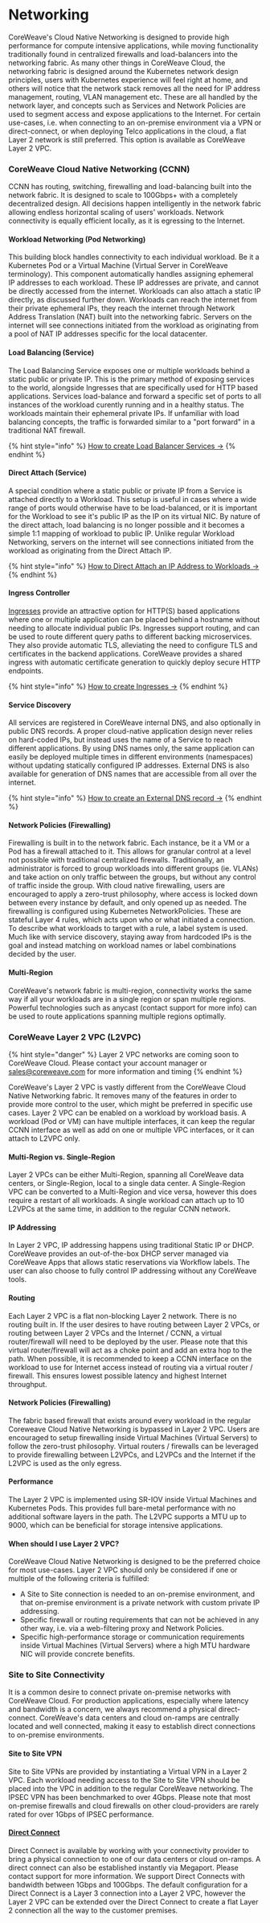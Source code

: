 # Networking

CoreWeave's Cloud Native Networking is designed to provide high performance for compute intensive applications, while moving functionality traditionally found in centralized firewalls and load-balancers into the networking fabric. As many other things in CoreWeave Cloud, the networking fabric is designed around the Kubernetes network design principles, users with Kubernetes experience will feel right at home, and others will notice that the network stack removes all the need for IP address management, routing, VLAN management etc. These are all handled by the network layer, and concepts such as Services and Network Policies are used to segment access and expose applications to the Internet. For certain use-cases, i.e. when connecting to an on-premise environment via a VPN or direct-connect, or when deploying Telco applications in the cloud, a flat Layer 2 network is still preferred. This option is available as CoreWeave Layer 2 VPC.

### CoreWeave Cloud Native Networking (CCNN)

CCNN has routing, switching, firewalling and load-balancing built into the network fabric. It is designed to scale to 100Gbps+ with a completely decentralized design. All decisions happen intelligently in the network fabric allowing endless horizontal scaling of users' workloads. Network connectivity is equally efficient locally, as it is egressing to the Internet.

#### Workload Networking (Pod Networking)

This building block handles connectivity to each individual workload. Be it a Kubernetes Pod or a Virtual Machine (Virtual Server in CoreWeave terminology). This component automatically handles assigning ephemeral IP addresses to each workload. These IP addresses are private, and cannot be directly accessed from the internet. Workloads can also attach a static IP directly, as discussed further down. Workloads can reach the internet from their private ephemeral IPs, they reach the internet through Network Address Translation (NAT) built into the networking fabric. Servers on the internet will see connections initiated from the workload as originating from a pool of NAT IP addresses specific for the local datacenter.

#### Load Balancing (Service)

The Load Balancing Service exposes one or multiple workloads behind a static public or private IP. This is the primary method of exposing services to the world, alongside Ingresses that are specifically used for HTTP based applications. Services load-balance and forward a specific set of ports to all instances of the workload curently running and in a healthy status. The workloads maintain their ephemeral private IPs. If unfamiliar with load balancing concepts, the traffic is forwarded similar to a "port forward" in a traditional NAT firewall.

{% hint style="info" %}
[How to create Load Balancer Services ->](../../docs/coreweave-kubernetes/networking/exposing-applications.md#public-services)
{% endhint %}

#### Direct Attach (Service)

A special condition where a static public or private IP from a Service is attached directly to a Workload. This setup is useful in cases where a wide range of ports would otherwise have to be load-balanced, or it is important for the Workload to see it's public IP as the IP on its virtual NIC. By nature of the direct attach, load balancing is no longer possible and it becomes a simple 1:1 mapping of workload to public IP. Unlike regular Workload Networking, servers on the internet will see connections initiated from the workload as originating from the Direct Attach IP.

{% hint style="info" %}
[How to Direct Attach an IP Address to Workloads ->](../../docs/coreweave-kubernetes/networking/exposing-applications.md#attaching-service-ip-directly-to-pod)
{% endhint %}

#### Ingress Controller

[Ingresses](https://kubernetes.io/docs/concepts/services-networking/ingress/) provide an attractive option for HTTP(S) based applications where one or multiple application can be placed behind a hostname without needing to allocate individual public IPs. Ingresses support routing, and can be used to route different query paths to different backing microservices. They also provide automatic TLS, alleviating the need to configure TLS and certificates in the backend applications. CoreWeave provides a shared ingress with automatic certificate generation to quickly deploy secure HTTP endpoints.

{% hint style="info" %}
[How to create Ingresses ->](https://docs.coreweave.com/coreweave-kubernetes/networking/exposing-applications#ingress)
{% endhint %}

#### Service Discovery

All services are registered in CoreWeave internal DNS, and also optionally in public DNS records. A proper cloud-native application design never relies on hard-coded IPs, but instead uses the name of a Service to reach different applications. By using DNS names only, the same application can easily be deployed multiple times in different environments (namespaces) without updating statically configured IP addresses. External DNS is also available for generation of DNS names that are accessible from all over the internet.

{% hint style="info" %}
[How to create an External DNS record ->](https://docs.coreweave.com/coreweave-kubernetes/networking/exposing-applications#external-dns)
{% endhint %}

#### Network Policies (Firewalling)

Firewalling is built in to the network fabric. Each instance, be it a VM or a Pod has a firewall attached to it. This allows for granular control at a level not possible with traditional centralized firewalls. Traditionally, an administrator is forced to group workloads into different groups (ie. VLANs) and take action on only traffic between the groups, but without any control of traffic inside the group. With cloud native firewalling, users are encouraged to apply a zero-trust philosophy, where access is locked down between every instance by default, and only opened up as needed. The firewalling is configured using Kubernetes NetworkPolicies. These are stateful Layer 4 rules, which acts upon who or what initiated a connection. To describe what workloads to target with a rule, a label system is used. Much like with service discovery, staying away from hardcoded IPs is the goal and instead matching on workload names or label combinations decided by the user.

#### Multi-Region

CoreWeave's network fabric is multi-region, connectivity works the same way if all your workloads are in a single region or span multiple regions. Powerful technologies such as anycast (contact support for more info) can be used to route applications spanning multiple regions optimally.

### CoreWeave Layer 2 VPC (L2VPC)

{% hint style="danger" %}
Layer 2 VPC networks are coming soon to CoreWeave Cloud. Please contact your account manager or sales@coreweave.com for more information and timing
{% endhint %}

CoreWeave's Layer 2 VPC is vastly different from the CoreWeave Cloud Native Networking fabric. It removes many of the features in order to provide more control to the user, which might be preferred in specific use cases. Layer 2 VPC can be enabled on a workload by workload basis. A workload (Pod or VM) can have multiple interfaces, it can keep the regular CCNN interface as well as add on one or multiple VPC interfaces, or it can attach to L2VPC only.

#### Multi-Region vs. Single-Region

Layer 2 VPCs can be either Multi-Region, spanning all CoreWeave data centers, or Single-Region, local to a single data center. A Single-Region VPC can be converted to a Multi-Region and vice versa, however this does require a restart of all workloads. A single workload can attach up to 10 L2VPCs at the same time, in addition to the regular CCNN network.

#### IP Addressing

In Layer 2 VPC, IP addressing happens using traditional Static IP or DHCP. CoreWeave provides an out-of-the-box DHCP server managed via CoreWeave Apps that allows static reservations via Workflow labels. The user can also choose to fully control IP addressing without any CoreWeave tools.

#### Routing

Each Layer 2 VPC is a flat non-blocking Layer 2 network. There is no routing built in. If the user desires to have routing between Layer 2 VPCs, or routing between Layer 2 VPCs and the Internet / CCNN, a virtual router/firewall will need to be deployed by the user. Please note that this virtual router/firewall will act as a choke point and add an extra hop to the path. When possible, it is recommended to keep a CCNN interface on the workload to use for Internet access instead of routing via a virtual router / firewall. This ensures lowest possible latency and highest Internet throughput.

#### Network Policies (Firewalling)

The fabric based firewall that exists around every workload in the regular Coreweave Cloud Native Networking is bypassed in Layer 2 VPC. Users are encouraged to setup firewalling inside Virtual Machines (Virtual Servers) to follow the zero-trust philosophy. Virtual routers / firewalls can be leveraged to provide firewalling between L2VPCs, and L2VPCs and the Internet if the L2VPC is used as the only egress.

#### Performance

The Layer 2 VPC is implemented using SR-IOV inside Virtual Machines and Kubernetes Pods. This provides full bare-metal performance with no additional software layers in the path. The L2VPC supports a MTU up to 9000, which can be beneficial for storage intensive applications.

#### When should I use Layer 2 VPC?

CoreWeave Cloud Native Networking is designed to be the preferred choice for most use-cases. Layer 2 VPC should only be considered if one or multiple of the following criteria is fulfilled:

* A Site to Site connection is needed to an on-premise environment, and that on-premise environment is a private network with custom private IP addressing.
* Specific firewall or routing requirements that can not be achieved in any other way, i.e. via a web-filtering proxy and Network Policies.
* Specific high-performance storage or communication requirements inside Virtual Machines (Virtual Servers) where a high MTU hardware NIC will provide concrete benefits.

### Site to Site Connectivity

It is a common desire to connect private on-premise networks with CoreWeave Cloud. For production applications, especially where latency and bandwidth is a concern, we always recommend a physical direct-connect. CoreWeave's data centers and cloud on-ramps are centrally located and well connected, making it easy to establish direct connections to on-premise environments.

#### Site to Site VPN

Site to Site VPNs are provided by instantiating a Virtual VPN in a Layer 2 VPC. Each workload needing access to the Site to Site VPN should be placed into the VPC in addition to the regular CoreWeave networking. The IPSEC VPN has been benchmarked to over 4Gbps. Please note that most on-premise firewalls and cloud firewalls on other cloud-providers are rarely rated for over 1Gbps of IPSEC performance.

#### [Direct Connect](./#direct-connect)

Direct Connect is available by working with your connectivity provider to bring a physical connection to one of our data centers or cloud on-ramps. A direct connect can also be established instantly via Megaport. Please contact support for more information. We support Direct Connects with bandwidth between 1Gbps and 100Gbps. The default configuration for a Direct Connect is a Layer 3 connection into a Layer 2 VPC, however the Layer 2 VPC can be extended over the Direct Connect to create a flat Layer 2 connection all the way to the customer premises.
